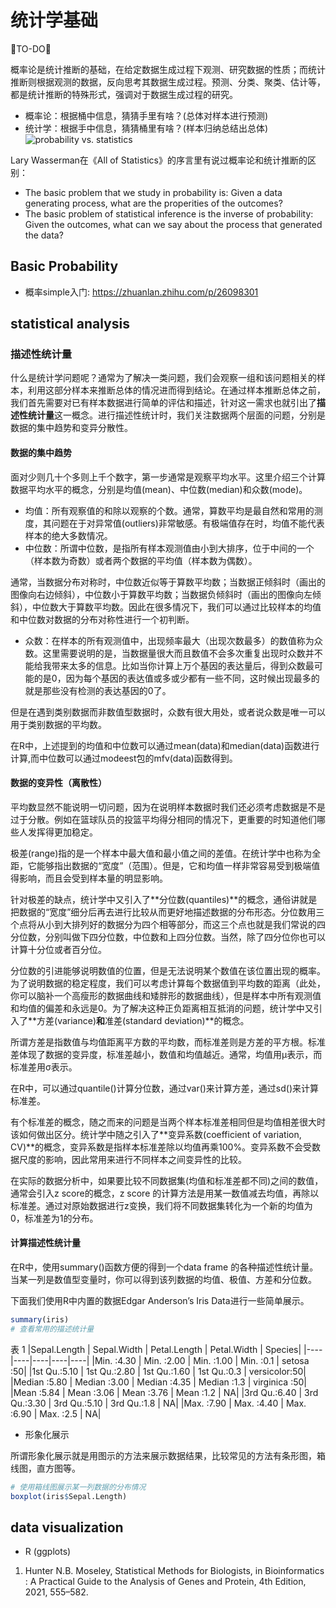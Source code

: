 # 统计学基础
🐘TO-DO🐘

概率论是统计推断的基础，在给定数据生成过程下观测、研究数据的性质；而统计推断则根据观测的数据，反向思考其数据生成过程。预测、分类、聚类、估计等，都是统计推断的特殊形式，强调对于数据生成过程的研究。
* 概率论：根据桶中信息，猜猜手里有啥？(总体对样本进行预测)
* 统计学：根据手中信息，猜猜桶里有啥？(样本归纳总结出总体)
![probability vs. statistics](http://www.ligene.cn/images/book/probability-statistics.jpg)

Lary Wasserman在《All of Statistics》的序言里有说过概率论和统计推断的区别：
* The basic problem that we study in probability is: Given a data generating process, what are the properities of the outcomes?
* The basic problem of statistical inference is the inverse of probability: Given the outcomes, what can we say about the process that generated the data?



## Basic Probability
* 概率simple入门: https://zhuanlan.zhihu.com/p/26098301


## statistical analysis
### 描述性统计量
什么是统计学问题呢？通常为了解决一类问题，我们会观察一组和该问题相关的样本，利用这部分样本来推断总体的情况进而得到结论。在通过样本推断总体之前，我们首先需要对已有样本数据进行简单的评估和描述，针对这一需求也就引出了**描述性统计量**这一概念。进行描述性统计时，我们关注数据两个层面的问题，分别是数据的集中趋势和变异分散性。

#### 数据的集中趋势
面对少则几十个多则上千个数字，第一步通常是观察平均水平。这里介绍三个计算数据平均水平的概念，分别是均值(mean)、中位数(median)和众数(mode)。
* 均值：所有观察值的和除以观察的个数。通常，算数平均是最自然和常用的测度，其问题在于对异常值(outliers)非常敏感。有极端值存在时，均值不能代表样本的绝大多数情况。
* 中位数：所谓中位数，是指所有样本观测值由小到大排序，位于中间的一个（样本数为奇数）或者两个数据的平均值（样本数为偶数）。

通常，当数据分布对称时，中位数近似等于算数平均数；当数据正倾斜时（画出的图像向右边倾斜），中位数小于算数平均数；当数据负倾斜时（画出的图像向左倾斜），中位数大于算数平均数。因此在很多情况下，我们可以通过比较样本的均值和中位数对数据的分布对称性进行一个初判断。

* 众数：在样本的所有观测值中，出现频率最大（出现次数最多）的数值称为众数。这里需要说明的是，当数据量很大而且数值不会多次重复出现时众数并不能给我带来太多的信息。比如当你计算上万个基因的表达量后，得到众数最可能的是0，因为每个基因的表达值或多或少都有一些不同，这时候出现最多的就是那些没有检测的表达基因的0了。

但是在遇到类别数据而非数值型数据时，众数有很大用处，或者说众数是唯一可以用于类别数据的平均数。

在R中，上述提到的均值和中位数可以通过mean(data)和median(data)函数进行计算,而中位数可以通过modeest包的mfv(data)函数得到。

#### 数据的变异性（离散性）
平均数显然不能说明一切问题，因为在说明样本数据时我们还必须考虑数据是不是过于分散。例如在篮球队员的投篮平均得分相同的情况下，更重要的时知道他们哪些人发挥得更加稳定。

极差(range)指的是一个样本中最大值和最小值之间的差值。在统计学中也称为全距，它能够指出数据的“宽度”（范围）。但是，它和均值一样非常容易受到极端值得影响，而且会受到样本量的明显影响。

针对极差的缺点，统计学中又引入了**分位数(quantiles)**的概念，通俗讲就是把数据的“宽度”细分后再去进行比较从而更好地描述数据的分布形态。分位数用三个点将从小到大排列好的数据分为四个相等部分，而这三个点也就是我们常说的四分位数，分别叫做下四分位数，中位数和上四分位数。当然，除了四分位你也可以计算十分位或者百分位。

分位数的引进能够说明数值的位置，但是无法说明某个数值在该位置出现的概率。为了说明数据的稳定程度，我们可以考虑计算每个数据值到平均数的距离（此处，你可以脑补一个高瘦形的数据曲线和矮胖形的数据曲线），但是样本中所有观测值和均值的偏差和永远是0。为了解决这种正负距离相互抵消的问题，统计学中又引入了**方差(variance)**和**准差(standard deviation)**的概念。

所谓方差是指数值与均值距离平方数的平均数，而标准差则是方差的平方根。标准差体现了数据的变异度，标准差越小，数值和均值越近。通常，均值用μ表示，而标准差用σ表示。

在R中，可以通过quantile()计算分位数，通过var()来计算方差，通过sd()来计算标准差。

有个标准差的概念，随之而来的问题是当两个样本标准差相同但是均值相差很大时该如何做出区分。统计学中随之引入了**变异系数(coefficient of variation, CV)**的概念，变异系数是指样本标准差除以均值再乘100%。变异系数不会受数据尺度的影响，因此常用来进行不同样本之间变异性的比较。

在实际的数据分析中，如果要比较不同数据集(均值和标准差都不同)之间的数值，通常会引入z score的概念，z score 的计算方法是用某一数值减去均值，再除以标准差。通过对原始数据进行z变换，我们将不同数据集转化为一个新的均值为0，标准差为1的分布。

#### 计算描述性统计量
在R中，使用summary()函数方便的得到一个data frame 的各种描述性统计量。当某一列是数值型变量时，你可以得到该列数据的均值、极值、方差和分位数。

下面我们使用R中内置的数据Edgar Anderson’s Iris Data进行一些简单展示。

```R
summary(iris)
# 查看常用的描述统计量
```

表 1	
|Sepal.Length |	Sepal.Width |	Petal.Length |	Petal.Width |	Species|
|----|----|----|----|----|
|Min. :4.30 |	Min. :2.00 |	Min. :1.00 |	Min. :0.1 |	setosa :50|
|1st Qu.:5.10 |	1st Qu.:2.80 |	1st Qu.:1.60 |	1st Qu.:0.3 |	versicolor:50|
|Median :5.80 |	Median :3.00 |	Median :4.35 |	Median :1.3 |	virginica :50|
|Mean :5.84 |	Mean :3.06 |	Mean :3.76 |	Mean :1.2 |	NA|
|3rd Qu.:6.40 |	3rd Qu.:3.30 |	3rd Qu.:5.10 |	3rd Qu.:1.8 |	NA|
|Max. :7.90 |	Max. :4.40 |	Max. :6.90 |	Max. :2.5 |	NA|

* 形象化展示

所谓形象化展示就是用图示的方法来展示数据结果，比较常见的方法有条形图，箱线图，直方图等。
```R
# 使用箱线图展示某一列数据的分布情况
boxplot(iris$Sepal.Length)
```

## data visualization
* R (ggplots)


1. Hunter N.B. Moseley, Statistical Methods for Biologists, in Bioinformatics : A Practical Guide to the Analysis of Genes and Protein, 4th Edition, 2021, 555–582.